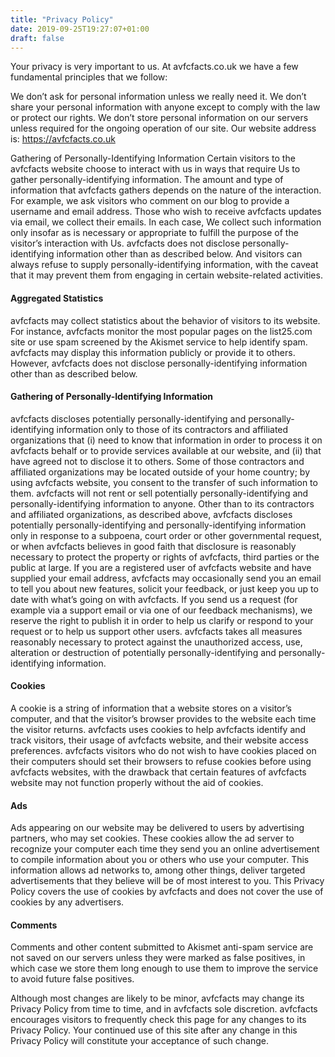 ```yaml
---
title: "Privacy Policy"
date: 2019-09-25T19:27:07+01:00
draft: false
---
```

Your privacy is very important to us. At avfcfacts.co.uk we have a few fundamental principles that we follow:

We don’t ask for personal information unless we really need it.
We don’t share your personal information with anyone except to comply with the law or protect our rights.
We don’t store personal information on our servers unless required for the ongoing operation of our site.
Our website address is: https://avfcfacts.co.uk

Gathering of Personally-Identifying Information
Certain visitors to the avfcfacts website choose to interact with us in ways that require Us to gather personally-identifying information. The amount and type of information that avfcfacts gathers depends on the nature of the interaction. For example, we ask visitors who comment on our blog to provide a username and email address. Those who wish to receive avfcfacts updates via email, we collect their emails. In each case, We collect such information only insofar as is necessary or appropriate to fulfill the purpose of the visitor’s interaction with Us. avfcfacts does not disclose personally-identifying information other than as described below. And visitors can always refuse to supply personally-identifying information, with the caveat that it may prevent them from engaging in certain website-related activities.

#### Aggregated Statistics
avfcfacts may collect statistics about the behavior of visitors to its website. For instance, avfcfacts monitor the most popular pages on the list25.com site or use spam screened by the Akismet service to help identify spam. avfcfacts may display this information publicly or provide it to others. However, avfcfacts does not disclose personally-identifying information other than as described below.

#### Gathering of Personally-Identifying Information
avfcfacts discloses potentially personally-identifying and personally-identifying information only to those of its contractors and affiliated organizations that (i) need to know that information in order to process it on avfcfacts behalf or to provide services available at our website, and (ii) that have agreed not to disclose it to others. Some of those contractors and affiliated organizations may be located outside of your home country; by using avfcfacts website, you consent to the transfer of such information to them. avfcfacts will not rent or sell potentially personally-identifying and personally-identifying information to anyone. Other than to its contractors and affiliated organizations, as described above, avfcfacts discloses potentially personally-identifying and personally-identifying information only in response to a subpoena, court order or other governmental request, or when avfcfacts believes in good faith that disclosure is reasonably necessary to protect the property or rights of avfcfacts, third parties or the public at large. If you are a registered user of avfcfacts website and have supplied your email address, avfcfacts may occasionally send you an email to tell you about new features, solicit your feedback, or just keep you up to date with what’s going on with avfcfacts. If you send us a request (for example via a support email or via one of our feedback mechanisms), we reserve the right to publish it in order to help us clarify or respond to your request or to help us support other users. avfcfacts takes all measures reasonably necessary to protect against the unauthorized access, use, alteration or destruction of potentially personally-identifying and personally-identifying information.

#### Cookies
A cookie is a string of information that a website stores on a visitor’s computer, and that the visitor’s browser provides to the website each time the visitor returns. avfcfacts uses cookies to help avfcfacts identify and track visitors, their usage of avfcfacts website, and their website access preferences. avfcfacts visitors who do not wish to have cookies placed on their computers should set their browsers to refuse cookies before using avfcfacts websites, with the drawback that certain features of avfcfacts website may not function properly without the aid of cookies.

#### Ads
Ads appearing on our website may be delivered to users by advertising partners, who may set cookies. These cookies allow the ad server to recognize your computer each time they send you an online advertisement to compile information about you or others who use your computer. This information allows ad networks to, among other things, deliver targeted advertisements that they believe will be of most interest to you. This Privacy Policy covers the use of cookies by avfcfacts and does not cover the use of cookies by any advertisers.

#### Comments
Comments and other content submitted to Akismet anti-spam service are not saved on our servers unless they were marked as false positives, in which case we store them long enough to use them to improve the service to avoid future false positives.

Although most changes are likely to be minor, avfcfacts may change its Privacy Policy from time to time, and in avfcfacts sole discretion. avfcfacts encourages visitors to frequently check this page for any changes to its Privacy Policy. Your continued use of this site after any change in this Privacy Policy will constitute your acceptance of such change.